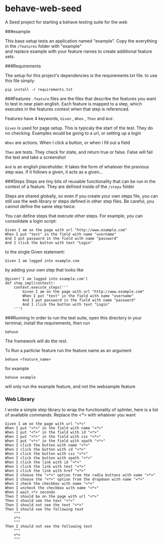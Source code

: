 behave-web-seed
===============

A Seed project for starting a behave testing suite for the web

###example

This base setup tests an application named "example". Copy the everything in the `/features` folder with "example"  
and replace example with your feature names to create additional feature sets.


###Requirements

The setup for this project's dependencies is the requirements.txt file. to use this file simply:

```
pip install -r requirements.txt
```

###Features
`.feature` files are the files that describe the features you want to test in near plain english. Each feature is
mapped to a step, which executes in the features context when that step is referenced.

Features have 4 keywords, `Given` , `When` , `Then` and `And` .

`Given` is used for page setup. This is typicaly the start of the test. They do no checking. Examples would be going to a url,
or setting up a login

`When` are actions. When I click a button, or when i fill out a field

`Then` are tests. They check for state, and return true or false. False will fail the test and take a screenshot

`And` is an english placeholder. It takes the form of whatever the previous step was. If it follows a given, it acts as a given...

###Steps
Steps are tiny bits of reusable functionality that can be run in the context of a feature. They are defined inside of the
`/steps` folder

Steps are shared globally, so even if you create your own steps file, you can still use the web library or steps defined in other
step files. Be careful, you cannot define the same step twice.

You can define steps that execute other steps. For example, you can consolidate a login script:  
```
Given I am on the page with url "http://www.example.com"
When I put "test" in the field with name "username"
And I put password in the field with name "password"
And I click the button with text "Login"
```
to the single Given statement:
```
Given I am logged into example.com
```
by adding your own step that looks like
```
@given('I am logged into example.com')
def step_impl(context):
    context.execute_steps('''
        Given I am on the page with url "http://www.example.com"
        When I put "test" in the field with name "username"
        And I put password in the field with name "password"
        And I click the button with text "Login"
    ''')
```

###Running
In order to run the test suite, open this directory in your terminal, install the requirements, then run 

``` 
behave
```

The framework will do the rest.

To Run a particlar feature run the feature name as an argument

```
behave <feature_name>
```
for example
```
behave example
```
will only run the example feature, and not the websample feature

### Web Library
I wrote a simple step library to wrap the functionality of splinter, here is a list of available commands.
Replace the <*> with whatever you want
```
Given I am on the page with url "<*>"
When I put "<*>" in the field with name "<*>"
When I put "<*>" in the field with id "<*>"
When I put "<*>" in the field with css "<*>"
When I put "<*>" in the field with xpath "<*>"
When I click the button with name "<*>"
When I click the button with id "<*>"
When I click the button with css "<*>"
When I click the button with xpath "<*>"
When I click the link with id "<*>"
When I click the link with text "<*>"
When I click the link with href "<*>"
When I choose the "<*>" option from the radio buttons with name "<*>" 
When I choose the "<*>" option from the dropdown with name "<*>" 
When I check the checkbox with name "<*>"
When I uncheck the checkbox with name "<*>"
When I wait <*> seconds
Then I should be on the page with url "<*>"
Then I should see the text "<*>"
Then I should not see the text "<*>"
Then I should see the following text 
    """
    <*>
    """
Then I should not see the following text
    """
    <*>
    """
```
